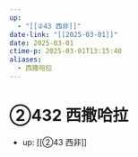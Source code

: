 ```yaml
---
up:
  - "[[②43 西非]]"
date-link: "[[2025-03-01]]"
date: 2025-03-01
ctime-p: 2025-03-01T13:15:40
aliases:
  - 西撒哈拉
---
```


# ②432 西撒哈拉

- up: [[②43 西非]]
